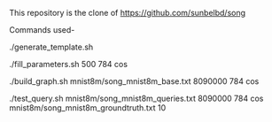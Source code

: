 

This repository is the clone of https://github.com/sunbelbd/song

Commands used-

./generate_template.sh

./fill_parameters.sh 500 784 cos

./build_graph.sh mnist8m/song_mnist8m_base.txt 8090000 784 cos

./test_query.sh mnist8m/song_mnist8m_queries.txt 8090000 784 cos mnist8m/song_mnist8m_groundtruth.txt 10
